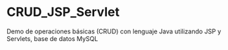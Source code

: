 # CRUD_JSP_Servlet
Demo de operaciones básicas (CRUD) con lenguaje Java utilizando JSP y Servlets, base de datos MySQL
